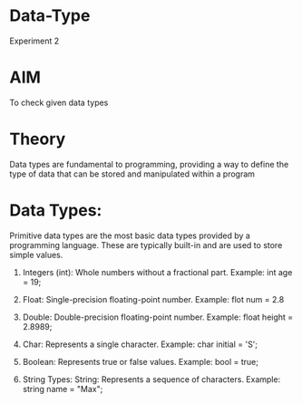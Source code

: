 # Data-Type
Experiment 2

# AIM
To check given data types

# Theory
Data types are fundamental to programming, providing a way to define the type of data that can be stored and manipulated within a program

# Data Types:
Primitive data types are the most basic data types provided by a programming language. These are typically built-in and are used to store simple values.

1. Integers (int): Whole numbers without a fractional part.
Example: int age = 19;

2. Float: Single-precision floating-point number.
Example: flot num = 2.8

3. Double: Double-precision floating-point number.
Example: float height = 2.8989;

4. Char: Represents a single character.
Example: char initial = 'S';

5. Boolean: Represents true or false values.
Example: bool = true;

6. String Types: String: Represents a sequence of characters.
Example: string name = "Max";
